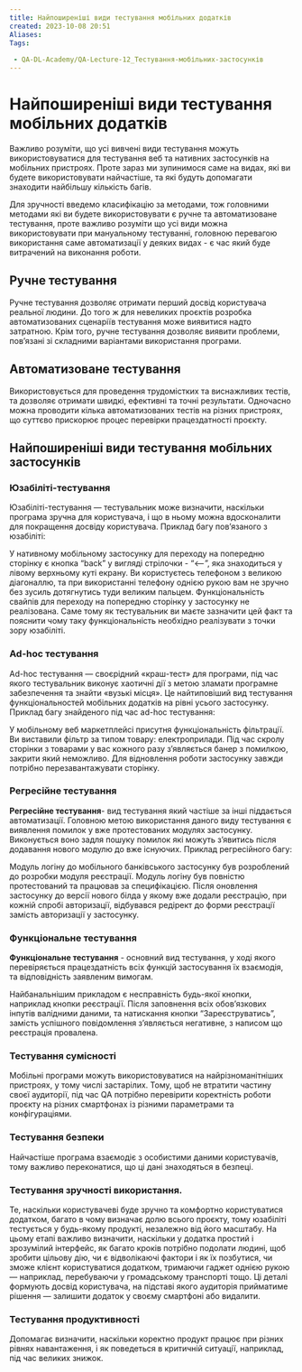 ```yaml
---
title: Найпоширеніші види тестування мобільних додатків
created: 2023-10-08 20:51
Aliases:
Tags: 
 
 - QA-DL-Academy/QA-Lecture-12_Тестування-мобільних-застосунків
---
```

# Найпоширеніші види тестування мобільних додатків

Важливо розуміти, що усі вивчені види тестування можуть використовуватися для тестування веб та нативних застосунків на мобільних пристроях. Проте зараз ми зупинимося саме на видах, які ви будете використовувати найчастіше, та які будуть допомагати знаходити найбільшу кількість багів. 

Для зручності введемо класифікацію за методами, тож головними методами які ви будете використовувати є ручне та автоматизоване тестування, проте важливо розуміти що усі види можна використовувати при мануальному тестуванні, головною перевагою використання саме автоматизації у деяких видах - є час який буде витрачений на виконання роботи.

## Ручне тестування

Ручне тестування дозволяє отримати перший досвід користувача реальної людини. До того ж для невеликих проєктів розробка автоматизованих сценаріїв тестування може виявитися надто затратною. Крім того, ручне тестування дозволяє виявити проблеми, пов’язані зі складними варіантами використання програми. 

## Автоматизоване тестування

Використовується для проведення трудомістких та виснажливих тестів, та дозволяє отримати швидкі, ефективні та точні результати. Одночасно можна проводити кілька автоматизованих тестів на різних пристроях, що суттєво прискорює процес перевірки працездатності проєкту.





## Найпоширеніші види тестування мобільних застосунків
### Юзабіліті-тестування 

Юзабіліті-тестування  — тестувальник може визначити, наскільки програма зручна для користувача, і що в ньому можна вдосконалити для покращення досвіду користувача. Приклад багу повʼязаного з юзабіліті:

У нативному мобільному застосунку для переходу на попередню сторінку є кнопка “back” у вигляді стрілочки - “&lt;--”, яка знаходиться у лівому верхньому куті екрану. Ви користуєтесь телефоном з великою діагоналлю, та при використанні телефону однією рукою вам не зручно без зусиль дотягнутись туди великим пальцем. Функціональність свайпів для переходу на попередню сторінку у застосунку не реалізована. Саме тому як тестувальник ви маєте зазначити цей факт та пояснити чому таку функціональність необхідно реалізувати з точки зору юзабіліті.

### Ad-hoc тестування

Ad-hoc тестування — своєрідний «краш-тест» для програми, під час якого тестувальник виконує хаотичні дії з метою зламати програмне забезпечення та знайти «вузькі місця». Це найтиповіший вид тестування функціональностей мобільних додатків на рівні усього застосунку. Приклад багу знайденого під час ad-hoc тестування:

У мобільному веб маркетплейсі присутня функціональність фільтрації. Ви виставили фільтр за типом товару: електроприлади. Під час скролу сторінки з товарами у вас кожного разу зʼявляється банер з помилкою, закрити який неможливо. Для відновлення роботи застосунку завжди потрібно перезавантажувати сторінку. 

### Регресійне тестування

**Регресійне тестування**- вид тестування який частіше за інші піддається автоматизації. Головною метою використання даного виду тестування є виявлення помилок у вже протестованих модулях застосунку. Виконується воно задля пошуку помилок які можуть зʼявитись після додавання нового модулю до вже існуючих.  Приклад регресійного багу:

Модуль логіну до мобільного банківського застосунку був розроблений до розробки модуля реєстрації. Модуль логіну був повністю протестований та працював за специфікацією. Після оновлення застосунку до версії нового білда у якому вже додали реєстрацію, при кожній спробі авторизації, відбувався редірект до форми реєстрації замість авторизації у застосунку. 

### Функціональне тестування

**Функціональне тестування** - основний вид тестування, у ході якого перевіряється працездатність всіх функцій застосування їх взаємодія, та відповідність заявленим вимогам.

Найбанальнішим прикладом є несправність будь-якої кнопки, наприклад кнопки реєстрації. Після заповнення всіх обовʼязкових інпутів валідними даними, та натискання кнопки “Зареєструватись”, замість успішного повідомлення зʼявляється негативне, з написом що реєстрація провалена.

### Тестування сумісності

Мобільні програми можуть використовуватися на найрізноманітніших пристроях, у тому числі застарілих. Тому, щоб не втратити частину своєї аудиторії, під час QA потрібно перевірити коректність роботи проєкту на різних смартфонах із різними параметрами та конфігураціями.

### Тестування безпеки

Найчастіше програма взаємодіє з особистими даними користувачів, тому важливо переконатися, що ці дані знаходяться в безпеці.

### Тестування зручності використання.

Те, наскільки користувачеві буде зручно та комфортно користуватися додатком, багато в чому визначає долю всього проєкту, тому юзабіліті тестується у будь-якому продукті, незалежно від його масштабу. На цьому етапі важливо визначити, наскільки у додатка простий і зрозумілий інтерфейс, як багато кроків потрібно подолати людині, щоб зробити цільову дію, чи є відволікаючі фактори і як їх позбутися, чи зможе клієнт користуватися додатком, тримаючи гаджет однією рукою — наприклад, перебуваючи у громадському транспорті тощо. Ці деталі формують досвід користувача, на підставі якого аудиторія прийматиме рішення — залишити додаток у своєму смартфоні або видалити.

### Тестування продуктивності

Допомагає визначити, наскільки коректно продукт працює при різних рівнях навантаження, і як поведеться в критичній ситуації, наприклад, під час великих знижок.